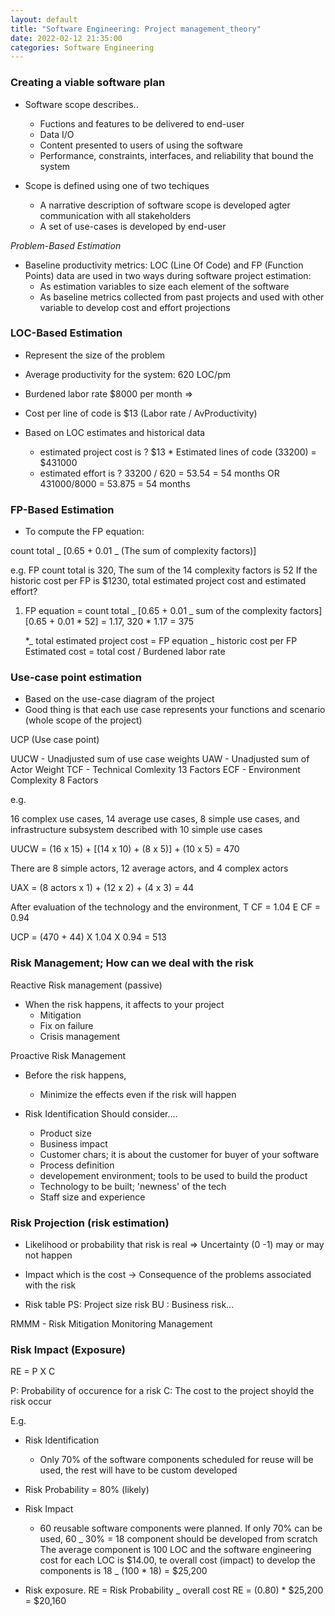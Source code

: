 ```yaml
---
layout: default
title: "Software Engineering: Project management_theory"
date: 2022-02-12 21:35:00
categories: Software Engineering
---
```


### Creating a viable software plan

- Software scope describes..

  - Fuctions and features to be delivered to end-user
  - Data I/O
  - Content presented to users of using the software
  - Performance, constraints, interfaces, and reliability that bound the system

- Scope is defined using one of two techiques
  - A narrative description of software scope is developed agter communication with all stakeholders
  - A set of use-cases is developed by end-user

<em> Problem-Based Estimation </em>

- Baseline productivity metrics: LOC (Line Of Code) and FP (Function Points) data are used in two ways during software project estimation:
  - As estimation variables to size each element of the software
  - As baseline metrics collected from past projects and used with other variable to develop cost and effort projections

### LOC-Based Estimation

- Represent the size of the problem

- Average productivity for the system: 620 LOC/pm
- Burdened labor rate $8000 per month
  =>
- Cost per line of code is $13 (Labor rate / AvProductivity)
- Based on LOC estimates and historical data
  - estimated project cost is ? $13 \* Estimated lines of code (33200) = $431000
  - estimated effort is ? 33200 / 620 = 53.54 = 54 months
    OR 431000/8000 = 53.875 = 54 months

### FP-Based Estimation

- To compute the FP equation:

count total _ [0.65 + 0.01 _ (The sum of complexity factors)]

e.g. FP count total is 320, The sum of the 14 complexity factors is 52
If the historic cost per FP is $1230,
total estimated project cost and estimated effort?

1. FP equation = count total _ [0.65 + 0.01 _ sum of the complexity factors]
   [0.65 + 0.01 * 52] = 1.17,
   320 \* 1.17 = 375

   \*_ total estimated project cost = FP equation _ historic cost per FP
   Estimated cost = total cost / Burdened labor rate

### Use-case point estimation

- Based on the use-case diagram of the project
- Good thing is that each use case represents your functions and scenario (whole scope of the project)

UCP (Use case point)

UUCW - Unadjusted sum of use case weights
UAW - Unadjusted sum of Actor Weight
TCF - Technical Comlexity 13 Factors
ECF - Environment Complexity 8 Factors

e.g.

16 complex use cases, 14 average use cases, 8 simple use cases, and infrastructure subsystem described with 10 simple use cases

UUCW = (16 x 15) + [(14 x 10) + (8 x 5)] + (10 x 5) = 470

There are 8 simple actors, 12 average actors, and 4 complex actors

UAX = (8 actors x 1) + (12 x 2) + (4 x 3) = 44

After evaluation of the technology and the environment,
T CF = 1.04
E CF = 0.94

UCP = (470 + 44) X 1.04 X 0.94 = 513

### Risk Management; How can we deal with the risk

Reactive Risk management (passive)

- When the risk happens, it affects to your project
  - Mitigation
  - Fix on failure
  - Crisis management

Proactive Risk Management

- Before the risk happens,

  - Minimize the effects even if the risk will happen

- Risk Identification
  Should consider....
  - Product size
  - Business impact
  - Customer chars; it is about the customer for buyer of your software
  - Process definition
  - developement environment; tools to be used to build the product
  - Technology to be built; 'newness' of the tech
  - Staff size and experience

### Risk Projection (risk estimation)

- Likelihood or probability that risk is real => Uncertainty (0 -1) may or may not happen
- Impact which is the cost -> Consequence of the problems associated with the risk

- Risk table
  PS: Project size risk
  BU : Business risk...

RMMM - Risk Mitigation Monitoring Management

### Risk Impact (Exposure)

RE = P X C

P: Probability of occurence for a risk
C: The cost to the project shoyld the risk occur

E.g.

- Risk Identification

  - Only 70% of the software components scheduled for reuse will be used, the rest will have to be custom developed

- Risk Probability = 80% (likely)
- Risk Impact

  - 60 reusable software components were planned. If only 70% can be used, 60 _ 30% = 18 component should be developed from scratch
    The average component is 100 LOC and the software engineering cost for each LOC is $14.00, te overall cost (impact) to develop the components is 18 _ (100 \* 18) = $25,200

- Risk exposure.
  RE = Risk Probability \_ overall cost
  RE = (0.80) \* $25,200 = $20,160
